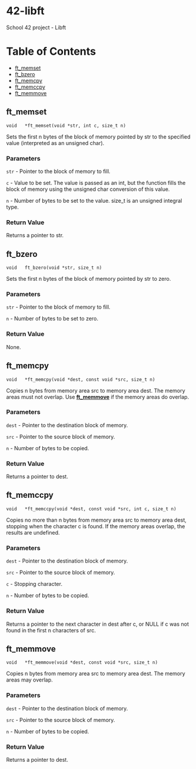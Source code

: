 # 42-libft
School 42 project - Libft
# Table of Contents
* [ft_memset](#ft_memset)
* [ft_bzero](#ft_bzero)
* [ft_memcpy](#ft_memcpy)
* [ft_memccpy](#ft_memccpy)
* [ft_memmove](#ft_memmove)
## ft_memset
`void	*ft_memset(void *str, int c, size_t n)`

Sets the first n bytes of the block of memory pointed by str to the specified value (interpreted as an unsigned char).
### Parameters
`str` - Pointer to the block of memory to fill.

`c` - Value to be set. The value is passed as an int, but the function fills the block of memory using the unsigned char conversion of this value.

`n` - Number of bytes to be set to the value. size_t is an unsigned integral type.
### Return Value
Returns a pointer to str.
## ft_bzero
`void	ft_bzero(void *str, size_t n)`

Sets the first n bytes of the block of memory pointed by str to zero.
### Parameters
`str` - Pointer to the block of memory to fill.

`n` - Number of bytes to be set to zero.
### Return Value
None.
## ft_memcpy
`void	*ft_memcpy(void *dest, const void *src, size_t n)`

Copies n bytes from memory area src to memory area dest. The memory areas must not overlap. Use **[ft_memmove](#ft_memmove)** if the memory areas do overlap.
### Parameters
`dest` - Pointer to the destination block of memory.

`src` - Pointer to the source block of memory.

`n` - Number of bytes to be copied.
### Return Value
Returns a pointer to dest.
## ft_memccpy
`void	*ft_memccpy(void *dest, const void *src, int c, size_t n)`

Copies no more than n bytes from memory area src to memory area dest, stopping when the character c is found. If the memory areas overlap, the results are undefined.
### Parameters
`dest` - Pointer to the destination block of memory.

`src` - Pointer to the source block of memory.

`c` - Stopping character.

`n` - Number of bytes to be copied.
### Return Value
Returns a pointer to the next character in dest after c, or NULL if c was not found in the first n characters of src.
## ft_memmove
`void	*ft_memmove(void *dest, const void *src, size_t n)`

Copies n bytes from memory area src to memory area dest. The memory areas may overlap.
### Parameters
`dest` - Pointer to the destination block of memory.

`src` - Pointer to the source block of memory.

`n` - Number of bytes to be copied.
### Return Value
Returns a pointer to dest.
